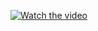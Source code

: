 [![Watch the video](https://img.youtube.com/vi/9vzR4KRmsdU/maxresdefault.jpg)](https://youtu.be/9vzR4KRmsdU)
